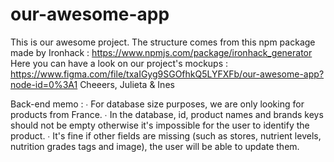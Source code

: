 # our-awesome-app
This is our awesome project. 
The structure comes from this npm package made by Ironhack : https://www.npmjs.com/package/ironhack_generator
Here you can have a look on our project's mockups : https://www.figma.com/file/txaIGyg9SGOfhkQ5LYFXFb/our-awesome-app?node-id=0%3A1
Cheeers,
Julieta & Ines

Back-end memo : 
∙ For database size purposes, we are only looking for products from France.
∙ In the database, id, product names and brands keys should not be empty otherwise it's impossible for the user to identify the product. 
∙ It's fine if other fields are missing (such as stores, nutrient levels, nutrition grades tags and image), the user will be able to update them. 
